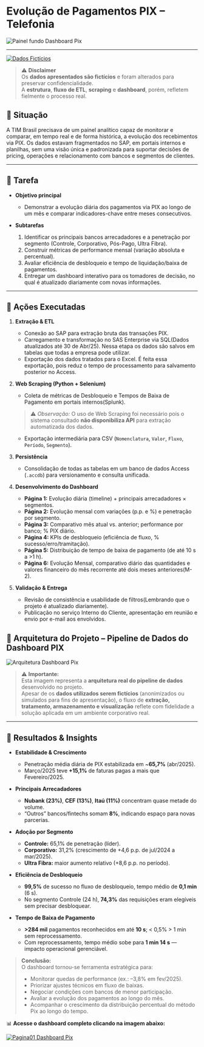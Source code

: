 # Evolução de Pagamentos PIX – Telefonia
![Painel fundo Dashboard Pix](https://github.com/user-attachments/assets/ee201a7c-40f4-4794-b557-49f358524ac7)


---
[![Dados Fictícios](https://img.shields.io/badge/Dados-Fict%C3%ADcios-red)](#)

> ⚠️ **Disclaimer**  
> Os **dados apresentados são fictícios** e foram alterados para preservar confidencialidade.  
> A **estrutura**, **fluxo de ETL**, **scraping** e **dashboard**, porém, refletem fielmente o processo real.


## 🎯 Situação  
A TIM Brasil precisava de um painel analítico capaz de monitorar e comparar, em tempo real e de forma histórica, a evolução dos recebimentos via PIX. Os dados estavam fragmentados no SAP, em portais internos e planilhas, sem uma visão única e padronizada para suportar decisões de pricing, operações e relacionamento com bancos e segmentos de clientes.

---

## 🚩 Tarefa  
- **Objetivo principal**  
  - Demonstrar a evolução diária dos pagamentos via PIX ao longo de um mês e comparar indicadores-chave entre meses consecutivos.

- **Subtarefas**  
  1. Identificar os principais bancos arrecadadores e a penetração por segmento (Controle, Corporativo, Pós-Pago, Ultra Fibra).  
  2. Construir métricas de performance mensal (variação absoluta e percentual).  
  3. Avaliar eficiência de desbloqueio e tempo de liquidação/baixa de pagamentos.  
  4. Entregar um dashboard interativo para os tomadores de decisão, no qual é atualizado diariamente com novas informações.

---

## 🔧 Ações Executadas  

1. **Extração & ETL**  
   - Conexão ao SAP para extração bruta das transações PIX.  
   - Carregamento e transformação no SAS Enterprise via SQL(Dados atualizados até 30 de Abr/25). Nessa etapa os dados são salvos em tabelas que todas a empresa pode utilizar.  
   - Exportação dos dados tratados para o Excel. É feita essa exportação, pois reduz o tempo de processamento para salvamento posterior no Access.

2. **Web Scraping (Python + Selenium)**  
   - Coleta de métricas de Desbloqueio e Tempos de Baixa de Pagamento em portais internos(Splunk).  
   > ⚠️ *Observação:* O uso de Web Scraping foi necessário pois o sistema consultado **não disponibiliza API** para extração automatizada dos dados.
  
   - Exportação intermediária para CSV (`Nomenclatura`, `Valor`, `Fluxo`, `Período`, `Segmento`).

3. **Persistência**  
   - Consolidação de todas as tabelas em um banco de dados Access (`.accdb`) para versionamento e consulta unificada.

4. **Desenvolvimento do Dashboard**  
   - **Página 1:** Evolução diária (timeline) + principais arrecadadores × segmentos.  
   - **Página 2:** Evolução mensal com variações (p.p. e %) e penetração por segmento.  
   - **Página 3:** Comparativo mês atual vs. anterior; performance por banco; % PIX diário.  
   - **Página 4:** KPIs de desbloqueio (eficiência de fluxo, % sucesso/erro/tramitação).  
   - **Página 5:** Distribuição de tempo de baixa de pagamento (de até 10 s a >1 h).
   - **Página 6:** Evolução Mensal, comparativo diário das quantidades e valores financeiro do mês recorrente até dois meses anteriores(M-2).

5. **Validação & Entrega**  
   - Revisão de consistência e usabilidade de filtros(Lembrando que o projeto é atualizado diariamente).  
   - Publicação no serviço Interno do Cliente, apresentação em reunião e envio por e-mail aos envolvidos.
## 🧭 Arquitetura do Projeto – Pipeline de Dados do Dashboard PIX
![Arquitetura Dashboard Pix](https://github.com/user-attachments/assets/697a0139-e119-4ab6-bf48-adf606bdef18)

> ⚠️ **Importante:**  
> Esta imagem representa a **arquitetura real do pipeline de dados** desenvolvido no projeto.  
> Apesar de os **dados utilizados serem fictícios** (anonimizados ou simulados para fins de apresentação), o fluxo de **extração, tratamento, armazenamento e visualização** reflete com fidelidade a solução aplicada em um ambiente corporativo real.
---

## 🚀 Resultados & Insights  

- **Estabilidade & Crescimento**  
  - Penetração média diária de PIX estabilizada em ~**65,7%** (abr/2025).  
  - Março/2025 teve **+15,1%** de faturas pagas a mais que Fevereiro/2025.

- **Principais Arrecadadores**  
  - **Nubank (23%)**, **CEF (13%)**, **Itaú (11%)** concentram quase metade do volume.  
  - “Outros” bancos/fintechs somam **8%**, indicando espaço para novas parcerias.

- **Adoção por Segmento**  
  - **Controle:** 65,1% de penetração (líder).  
  - **Corporativo:** 31,2% (crescimento de +4,6 p.p. de jul/2024 a mar/2025).  
  - **Ultra Fibra:** maior aumento relativo (+8,6 p.p. no período).

- **Eficiência de Desbloqueio**  
  - **99,5%** de sucesso no fluxo de desbloqueio, tempo médio de **0,1 min** (6 s).  
  - No segmento Controle (24 h), **74,3%** das requisições eram elegíveis sem precisar desbloquear.

- **Tempo de Baixa de Pagamento**  
  - **>284 mil** pagamentos reconhecidos em até **10 s**; < 0,5% > 1 min sem reprocessamento.  
  - Com reprocessamento, tempo médio sobe para **1 min 14 s** — impacto operacional gerenciável.

> **Conclusão:**  
> O dashboard tornou-se ferramenta estratégica para:  
> - Monitorar quedas de performance (ex.: –3,8% em fev/2025).  
> - Priorizar ajustes técnicos em fluxo de baixas.  
> - Negociar condições com bancos de menor participação.  
> - Avaliar a evolução dos pagamentos ao longo do mês.  
> - Acompanhar o crescimento da distribuição percentual do método Pix ao longo do tempo.

📊 **Acesse o dashboard completo clicando na imagem abaixo:**

[![Pagina01 Dashboard Pix](https://github.com/user-attachments/assets/80f805f6-19f9-4a0f-9dd0-e431f1e47bb7)](https://app.powerbi.com/view?r=eyJrIjoiNjM2MDQwMjAtYThlMi00YzI2LTgxNDctMmQwNGM2OGU1NzIyIiwidCI6IjQzZDMwZGIxLThkNGItNDA5Yi04ZWYzLWVlODRmZDRjZGIzOSJ9)


